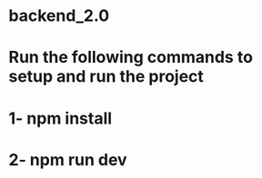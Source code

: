 # backend_2.0
# Run the following commands to setup and run  the project
# 1- npm install 
# 2- npm run dev
